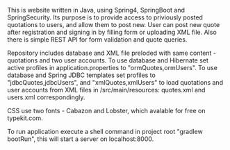 This is website written in Java, using Spring4, SpringBoot and SpringSecurity.
Its purpose is to provide access to priviously posted quotations to users, and allow them to post new.
User can post new quote after registration and signing in by filling form or uploading XML file.
Also there is simple REST API for form validation and quote queries.

Repository includes database and XML file preloded with same content - quotations and two user accounts. 
To use database and Hibernate set active profiles in application.properties to "ormQuotes,ormUsers".
To use database and Spring JDBC templates set profiles to "jdbcQuotes,jdbcUsers", and "xmlQuotes,xmlUsers" to 
load quotations and user accounts from XML files in /src/main/resources: quotes.xml and users.xml correspondingly.  

CSS use two fonts - Cabazon and Lobster, which avalable for free on typekit.com.

To run application execute a shell command in project root "gradlew bootRun", this will start a server on localhost:8000.

 
